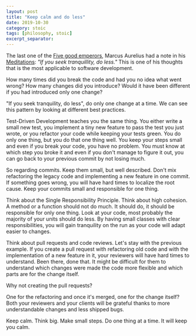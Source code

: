 ```yaml
---
layout: post
title: "Keep calm and do less"
date: 2019-10-30
category: stoic
tags: [philosophy, stoic]
excerpt_separator: 
---
```

The last one of the [Five good emperors](https://en.wikipedia.org/wiki/Nerva%E2%80%93Antonine_dynasty#Five_Good_Emperors), Marcus Aurelius had a note in his [Meditations](https://amzn.to/2K2gt2L): _"If you seek tranquillity, do less."_ This is one of his thoughts that is the most applicable to software development.
<!--more-->
How many times did you break the code and had you no idea what went wrong? How many changes did you introduce? Would it have been different if you had introduced only one change?

"If you seek tranquility, do less", do only one change at a time. We can see this pattern by looking at different best practices. 

Test-Driven Development teaches you the same thing. You either write a small new test, you implement a tiny new feature to pass the test you just wrote, or you refactor your code while keeping your tests green. You do only one thing, but you do that one thing well. You keep your steps small and even if you break your code, you have no problem. You must know at which step you broke it and even if you don't manage to figure it out, you can go back to your previous commit by not losing much.

So regarding commits. Keep them small, but well described. Don't mix refactoring the legacy code and implementing a new feature in one commit. If something goes wrong, you will have hard times to localize the root cause. Keep your commits small and responsible for one thing.

Think about the Single Responsibility Principle. Think about high cohesion. A method or a function should not do much. It should do, it should be responsible for only one thing. Look at your code, most probably the majority of your units should do less. By having small classes with clear responsibilities, you will gain tranquility on the run as your code will adapt easier to changes.

Think about pull requests and code reviews. Let's stay with the previous example. If you create a pull request with refactoring old code and with the implementation of a new feature in it, your reviewers will have hard times to understand. Been there, done that. It might be difficult for them to understand which changes were made the code more flexible and which parts are for the change itself. 

Why not creating the pull requests? 

One for the refactoring and once it's merged, one for the change itself? Both your reviewers and your clients will be grateful thanks to more understandable changes and less shipped bugs.

Keep calm. Think big. Make small steps. Do one thing at a time. It will keep you calm.
